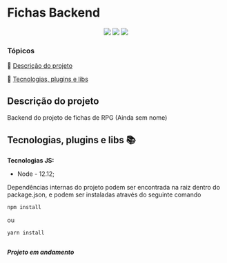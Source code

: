 
  

<h1>Fichas Backend</h1>

  

  

<p  align="center">

  

<img  src="http://img.shields.io/static/v1?label=&message=Typescript&color=blue&style=for-the-badge"/>

  <img  src="http://img.shields.io/static/v1?label=&message=Node&color=green&style=for-the-badge"/>

  

<img  src="http://img.shields.io/static/v1?label=STATUS&message=Em andamento&color=yellow&style=for-the-badge"/>

  

</p>

  

  

  

### Tópicos

  

  

:small_blue_diamond: [Descrição do projeto](#descrição-do-projeto)

  
  

  

:small_blue_diamond: [Tecnologias, plugins e libs](#tecnologias-plugins-e-libs-books)

  

  

## Descrição do projeto

  

  

<p  align="justify">

  

  Backend do projeto de fichas de RPG (Ainda sem nome) 



  

</p>

 


## Tecnologias, plugins e libs :books:

  

  

**Tecnologias JS:**

    

- Node - 12.12;

Dependências internas do projeto podem ser encontrada na raiz dentro do package.json, e podem ser instaladas através  do seguinte comando
```
npm install 
````
ou 
````
yarn install
````


  




  

  

##

  

  

***Projeto em andamento***